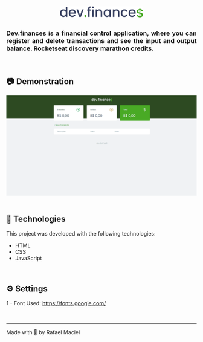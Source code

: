 <h1 align="center">
  <img alt="dev.finances" title="dev.finances" src=".github/logo.svg" width="220px" />
</h1>

<h3 align="justify">
Dev.finances is a financial control application, where you can register and delete transactions and see the input and output balance. Rocketseat discovery marathon credits.
</h3>

<br>

## 📷 Demonstration

<div align="center" >
  <img src=".github/demostration_aplication.gif">
</div>

<br>

## 🚀 Technologies

This project was developed with the following technologies:

- HTML
- CSS
- JavaScript

<br>

## ⚙ Settings
1 - Font Used: https://fonts.google.com/ 

<br>

---

Made with 💜 by Rafael Maciel
